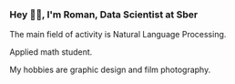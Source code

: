 ### Hey ✌🏻, I'm Roman, Data Scientist at Sber
The main field of activity is Natural Language Processing.

Applied math student.

My hobbies are graphic design and film photography.
